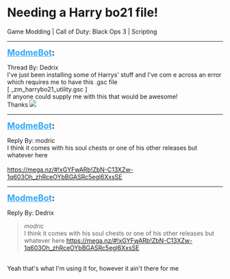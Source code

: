 # Needing a Harry bo21 file!
Game Modding | Call of Duty: Black Ops 3 | Scripting

---
<strong style="font-size: 1.4em;"><span style="text-decoration: underline;text-decoration-color: #34a7f9;"><span style="color:#34a7f9;">ModmeBot</span></span>:</strong>

<p>Thread By: Dedrix<br />I&#39;ve just been installing some of Harrys&#39; stuff and I&#39;ve com e across an error which requires me to have this .gsc file<br />[ _zm_harrybo21_utility.gsc ]<br />If anyone could supply me with this that would be awesome! <br />Thanks <img style="max-width: 500px;" src="//modme.co/emoticons/smile.png"></p>

---
<strong style="font-size: 1.4em;"><span style="text-decoration: underline;text-decoration-color: #34a7f9;"><span style="color:#34a7f9;">ModmeBot</span></span>:</strong>

<p>Reply By: modric<br />I think it comes with his soul chests or one of his other releases but whatever here<br /> <br /><a href="https://mega.nz/#!xGYFwARb!ZbN-C13XZw-1q603Oh_zhRceOYbBGASRc5egl6XxsSE">https://mega.nz/#!xGYFwARb!ZbN-C13XZw-1q603Oh_zhRceOYbBGASRc5egl6XxsSE</a></p>

---
<strong style="font-size: 1.4em;"><span style="text-decoration: underline;text-decoration-color: #34a7f9;"><span style="color:#34a7f9;">ModmeBot</span></span>:</strong>

<p>Reply By: Dedrix<br /><blockquote><em>modric</em><br />I think it comes with his soul chests or one of his other releases but whatever here   <a href="https://mega.nz/#!xGYFwARb!ZbN-C13XZw-1q603Oh_zhRceOYbBGASRc5egl6XxsSE">https://mega.nz/#!xGYFwARb!ZbN-C13XZw-1q603Oh_zhRceOYbBGASRc5egl6XxsSE</a></blockquote><br /> Yeah that&#39;s what I&#39;m using it for, however it ain&#39;t there for me</p>
